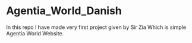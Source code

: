 # Agentia_World_Danish
In this repo I have made very first project given by Sir Zia Which is simple Agentia World Website.
